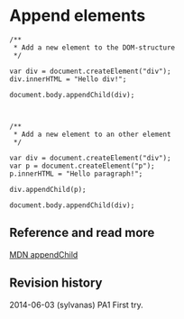 Append elements
==============================



```
/**
 * Add a new element to the DOM-structure
 */

var div = document.createElement("div");
div.innerHTML = "Hello div!";

document.body.appendChild(div);



/**
 * Add a new element to an other element
 */

var div = document.createElement("div");
var p = document.createElement("p");
p.innerHTML = "Hello paragraph!";

div.appendChild(p);

document.body.appendChild(div);

```



Reference and read more
------------------------------

[MDN appendChild](hhttps://developer.mozilla.org/en-US/docs/Web/API/Node.appendChild)



Revision history
------------------------------

2014-06-03 (sylvanas) PA1 First try.

